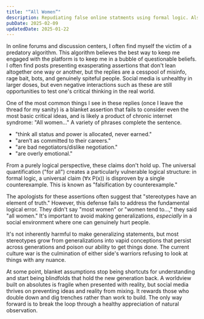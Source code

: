 ```yaml
---
title: "“All Women”"
description: Repudiating false online statments using formal logic. Also, women.
pubDate: 2025-02-09
updatedDate: 2025-01-22
---
```


In online forums and discussion centers, I often find myself the victim of a
predatory algorithm. This algorithm believes the best way to keep me engaged
with the platform is to keep me in a bubble of questionable beliefs. I often
find posts presenting exasperating assertions that don't lean altogether one way
or another, but the replies are a cesspool of misinfo, rage bait, bots, and
genuinely spiteful people. Social media is unhealthy in larger doses, but even
negative interactions such as these are still opportunities to test one's
critical thinking in the real world.

One of the most common things I see in these replies (once I leave the thread
for my sanity) is a blanket assertion that fails to consider even the most basic
critical ideas, and is likely a product of chronic internet syndrome: "All
women..." A variety of phrases complete the sentence.

- "think all status and power is allocated, never earned."
- "aren’t as committed to their careers."
- "are bad negotiators/dislike negotiation."
- "are overly emotional."

From a purely logical perspective, these claims don't hold up. The universal
quantification ("for all") creates a particularly vulnerable logical structure:
in formal logic, a universal claim (∀x P(x)) is disproven by a single
counterexample. This is known as "falsification by counterexample."

The apologists for these assertions often suggest that "stereotypes have an
element of truth." However, this defense fails to address the fundamental
logical error. They didn't say "most women" or "women tend to...," they said
"all women." It's important to avoid making generalizations, _especially_ in a
social environment where one can genuinely hurt people.

It's not inherently harmful to make generalizing statements, but most
stereotypes grow from generalizations into vapid conceptions that persist across
generations and poison our ability to get things done. The current culture war
is the culmination of either side's warriors refusing to look at things with any
nuance.

At some point, blanket assumptions stop being shortcuts for understanding and
start being blindfolds that hold the new generation back. A worldview built on
absolutes is fragile when presented with reality, but social media thrives on
preventing ideas and reality from mixing. It rewards those who double down and
dig trenches rather than work to build. The only way forward is to break the
loop through a healthy appreciation of natural observation.

